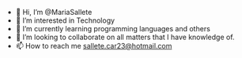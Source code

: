 - 👋 Hi, I’m @MariaSallete
- 👀 I’m interested in Technology
- 🌱 I’m currently learning programming languages and others
- 💞️ I’m looking to collaborate on all matters that I have knowledge of.
- 📫 How to reach me sallete.car23@hotmail.com

<!---
MariaSallete/MariaSallete is a ✨ special ✨ repository because its `README.md` (this file) appears on your GitHub profile.
You can click the Preview link to take a look at your changes.
--->
